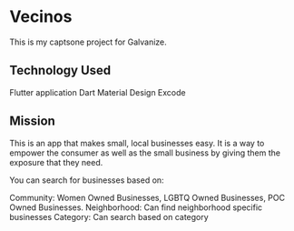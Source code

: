 # Vecinos

This is my captsone project for Galvanize. 

## Technology Used

Flutter application
Dart
Material Design
Excode

## Mission
This is an app that makes small, local businesses easy. It is a way to empower the consumer as well as the small business by giving them the exposure that they need. 

You can search for businesses based on:

Community: Women Owned Businesses, LGBTQ Owned Businesses, POC Owned Businesses. 
Neighborhood: Can find neighborhood specific businesses
Category: Can search based on category

